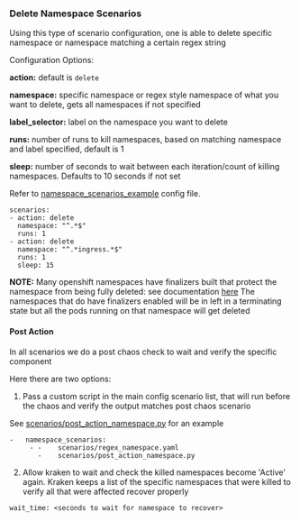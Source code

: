 ###  Delete Namespace Scenarios

Using this type of scenario configuration, one is able to delete specific namespace or namespace matching a certain regex string

Configuration Options:

**action:** default is `delete`

**namespace:** specific namespace or regex style namespace of what you want to delete, gets all namespaces if not specified

**label_selector:** label on the namespace you want to delete

**runs:** number of runs to kill namespaces, based on matching namespace and label specified, default is 1

**sleep:** number of seconds to wait between each iteration/count of killing namespaces. Defaults to 10 seconds if not set

Refer to [namespace_scenarios_example](https://github.com/openshift-scale/kraken/blob/master/scenarios/regex_namespace) config file.

```
scenarios:
- action: delete
  namespace: "^.*$"
  runs: 1
- action: delete
  namespace: "^.*ingress.*$"
  runs: 1
  sleep: 15
```

**NOTE:** Many openshift namespaces have finalizers built that protect the namespace from being fully deleted: see documentation [here](https://kubernetes.io/blog/2021/05/14/using-finalizers-to-control-deletion/)
The namespaces that do have finalizers enabled will be in left in a terminating state but all the pods running on that namespace will get deleted

#### Post Action

In all scenarios we do a post chaos check to wait and verify the specific component

Here there are two options:

1. Pass a custom script in the main config scenario list, that will run before the chaos and verify the output matches post chaos scenario

See [scenarios/post_action_namespace.py](https://github.com/cloud-bulldozer/kraken/tree/master/scenarios/post_action_namespace.py) for an example

```
-   namespace_scenarios:
     - -    scenarios/regex_namespace.yaml
       -    scenarios/post_action_namespace.py
```


2. Allow kraken to wait and check the killed namespaces become 'Active' again. Kraken keeps a list of the specific
namespaces that were killed to verify all that were affected recover properly

```
wait_time: <seconds to wait for namespace to recover>
```
